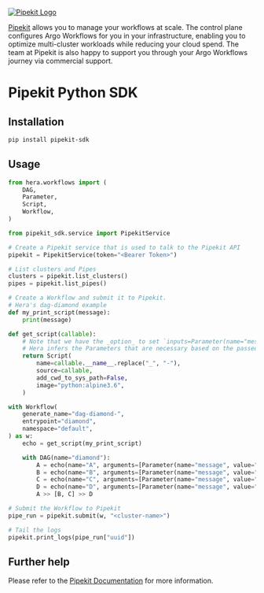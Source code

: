 [![Pipekit Logo](https://helm.pipekit.io/assets/pipekit-logo.png)](https://pipekit.io)

[Pipekit](pipekit.io) allows you to manage your workflows at scale. The control plane configures Argo Workflows for you in your infrastructure, enabling you to optimize multi-cluster workloads while reducing your cloud spend.  The team at Pipekit is also happy to support you through your Argo Workflows journey via commercial support.

# Pipekit Python SDK

## Installation

```bash
pip install pipekit-sdk
```

## Usage

```python
from hera.workflows import (
    DAG,
    Parameter,
    Script,
    Workflow,
)

from pipekit_sdk.service import PipekitService

# Create a Pipekit service that is used to talk to the Pipekit API
pipekit = PipekitService(token="<Bearer Token>")

# List clusters and Pipes
clusters = pipekit.list_clusters()
pipes = pipekit.list_pipes()

# Create a Workflow and submit it to Pipekit.
# Hera's dag-diamond example
def my_print_script(message):
    print(message)

def get_script(callable):
    # Note that we have the _option_ to set `inputs=Parameter(name="message")`, but
    # Hera infers the Parameters that are necessary based on the passed-in callable.
    return Script(
        name=callable.__name__.replace("_", "-"),
        source=callable,
        add_cwd_to_sys_path=False,
        image="python:alpine3.6",
    )

with Workflow(
    generate_name="dag-diamond-",
    entrypoint="diamond",
    namespace="default",
) as w:
    echo = get_script(my_print_script)

    with DAG(name="diamond"):
        A = echo(name="A", arguments=[Parameter(name="message", value="A")])
        B = echo(name="B", arguments=[Parameter(name="message", value="B")])
        C = echo(name="C", arguments=[Parameter(name="message", value="C")])
        D = echo(name="D", arguments=[Parameter(name="message", value="D")])
        A >> [B, C] >> D

# Submit the Workflow to Pipekit
pipe_run = pipekit.submit(w, "<cluster-name>")

# Tail the logs
pipekit.print_logs(pipe_run["uuid"])
```

## Further help
Please refer to the [Pipekit Documentation](https://docs.pipekit.io) for more information.
